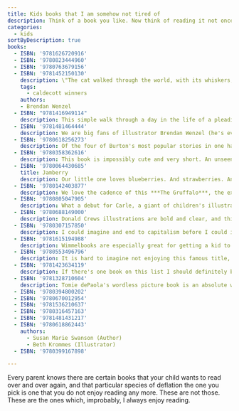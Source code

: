 ```yaml
---
title: Kids books that I am somehow not tired of
description: Think of a book you like. Now think of reading it not once or twice, but a few hundred times, and still enjoying it. Only the strong survive. 
categories:
  - kids
sortByDescription: true
books:
  - ISBN: '9781626720916'
  - ISBN: '9780823444960'
  - ISBN: '9780763679156'
  - ISBN: '9781452150130'
    description: \"The cat walked through the world, with its whiskers, ears and paws...\" On my short-list for favorite reads of all time, ***They All Saw A Cat*** is a brilliantly imagined and illustrated exploration of how a cat appears to all the other animals it encounters. To the dog, the cat is s slinky whisp with an enormous bell on its collar. How does it look to a fox, or a snake or a bat? Wenzel shows us not only the interaction of these creatures but introduces young readers to the profound impact of perspective.  Using animal characters to foster imagination and curiosity is standard practice in children's books, but this one justifiably snagged a Caldecott Medal for pulling it off so well.
    tags:
      - caldecott winners
    authors:
    - Brendan Wenzel
  - ISBN: "9781416949114"
    description: This simple walk through a day in the life of a pleading parent and a child just being a child has an undeniably fun cadence and a sweet ending. I'm not sure why the mundane antics of a very typical kid feel like a drop of therapy but there's some alchemy happening here. Maybe it is because the misbehavior showcased for the kid is so low-stakes that the overall effect is just to reinforce good behaviors while fostering a little bonding over the tribulations experienced both by kids and their caregivers.
  - ISBN: '9781481464444'
    description: We are big fans of illustrator Brendan Wenzel (he's even [elsewhere on this list](#they-all-saw-a-cat)), and this tour through the backyard insect menagerie written by Angela DiTerlizzi always has something new to show us. There's a big gray cat exploring the landscape, and always a ladybug in the picture somewhere, as we are guided by the book's economical but fun rhyming text. With all the books identified on the "What's that bug page" and a wonderful revelation that the previous pages have in fact been a tour through the child's back yard, this one is a delight. It's colorful and great for introducing the insect world to the very little or inviting the interest of the somewhat squeamish.
  - ISBN: '9780618256273'
    description: Of the four of Burton's most popular stories in one handsome volume, ***Mike Mulligan and His Steam Shovel*** might be the most popular, and ***The Little House*** won the Caldecott Medal, but it's ***Katy and the Big Snow_***that has been the favorite in our house. These are tales of hard work, determination, and meeting the challenges of new landscapes and changing worlds, with a healthy dose of almost quaint 20th-century optimism. They are imaginatively told and really fun to look at.
  - ISBN: '9780358362616'
    description: This book is impossibly cute and very short. An unseen narrator uses the imagined threat of a hungry bear to convince a mouse to to share his strawberry. Thanks to this book, I can make my kid laugh hysterically just by saying the words "Red. Ripe. Strawberry." An impossibly cute book.
  - ISBN: '9780064430685'
    title: Jamberry
    description: Our little one loves blueberries. And strawberries. And raspberries. OK, of all berries. So this short, rollicking fantasia with a fuzzy bear playing Virgil to a little boy's Dante as they  traverse a Paradise of berries is sort of like a more innocent Willy Wonka & the Chocolate Factory.
  - ISBN: '9780142403877'
    description: We love the cadence of this ***The Gruffalo***, the exagerrated depiction of an imaginary monster, the unexpected turn when the monster [spoiler alert] turns out to be real, and the clever final act, when the mouse outsmarts the monster he summoned. Every time. The best way to encounter an imaginary monster is in rhyming text that scans this well.
  - ISBN: '9780805047905'
    description: What a debut for Carle, a giant of children's illustration. Its the distinctive style, the clever conceit connecting page to page, the breaking of the fourth wall at the end... *Brown Bear* is just incredible to me.
  - ISBN: '9780688149000'
    description: Donald Crews illustrations are bold and clear, and this text is so simple that it was one of the first books we enjoyed together with our child. The train goes all sorts of places.
  - ISBN: '9780307157850'
    description: I could imagine and end to capitalism before I could imagine my child growing tired of this book. I'm not saying it won't happen one day. Just that I cannot imagine it. The fact that I'm always finding new things to amuse myself in Scarry's worlds is a source of wonder. The text here is fun, but it's just getting lost in the whimsy of the imaginary conveyences that never gets old.
  - ISBN: '9781615194988'
    description: Wimmelbooks are especially great for getting a kid to point out things they know, giving them words for things they don't, and allowing them to start to create their own stories. As our little one has gotten older and noticed more details, there are other levels to enjoy. We can make up new stories every time, or point out details that have been missed or forgotten. 
  - ISBN: '9780553496796'
    description: It is hard to imagine not enjoying this famous title, right up until the moment it is seared into your brain forever. Predictably great for reinforcing first adjectives and prepositions, this one is funny and sweet and musically impeccable. Seuss at his best.
  - ISBN: '9781423634119'
    description: If there's one book on this list I should definitely be tired of, it's this one. It is only notionally related to the literary work it explores, Arthur Conan Doyle's ***The Hound of the Baskervilles***. There's hardly anything to it except for a different sound effect on each page, but for some reason it still slaps. If you enjoy making sound effects, this one is for you. 
  - ISBN: '9781328710604'
    description: Tomie dePaola's wordless picture book is an absolute winner. The protagonist wakes early to make pancakes from scratch (as in, *churning your own butter* scratch), overcoming setbacks at every turn before bulldozing her way to a happy ending. It's relatable, fun and allows you to tell the story differently each time.
  - ISBN: '9780394800202'
  - ISBN: '9780670012954'
  - ISBN: '9781536210637'
  - ISBN: '9780316457163'
  - ISBN: '9781481431217'
  - ISBN: '9780618862443'
    authors:
      - Susan Marie Swanson (Author)
      - Beth Krommes (Illustrator)
  - ISBN: '9780399167898'

---
```


 Every parent knows there are certain books that your child wants to read over and over again, and that particular species of deflation the one you pick is one that you do not enjoy reading any more. These are not those. These are the ones which, improbably, I always enjoy reading.
